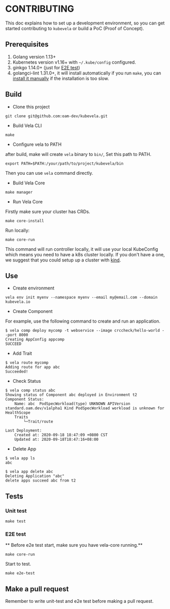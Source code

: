 # CONTRIBUTING

This doc explains how to set up a development environment, so you can get started
contributing to `kubevela` or build a PoC (Proof of Concept). 

## Prerequisites

1. Golang version 1.13+
2. Kubernetes version v1.16+ with `~/.kube/config` configured.
3. ginkgo 1.14.0+ (just for [E2E test](https://github.com/oam-dev/kubevela/blob/master/DEVELOPMENT.md#e2e-test))
4. golangci-lint 1.31.0+, it will install automatically if you run `make`, you can [install it manually](https://golangci-lint.run/usage/install/#local-installation) if the installation is too slow.

## Build

* Clone this project

```shell script
git clone git@github.com:oam-dev/kubevela.git
```

* Build Vela CLI

```shell script
make
```

* Configure vela to PATH

after build, make will create `vela` binary to `bin/`, Set this path to PATH.

```shell script
export PATH=$PATH:/your/path/to/project/kubevela/bin
```

Then you can use `vela` command directly.

* Build Vela Core

```shell script
make manager
```

* Run Vela Core

Firstly make sure your cluster has CRDs.

```shell script
make core-install
```

Run locally:

```shell script
make core-run
```

This command will run controller locally, it will use your local KubeConfig which means you need to have a k8s cluster
locally. If you don't have a one, we suggest that you could setup up a cluster with [kind](https://kind.sigs.k8s.io/).

## Use

* Create environment
 
```shell script
vela env init myenv --namespace myenv --email my@email.com --domain kubevela.io 
```

* Create Component 

For example, use the following command to create and run an application.

```shell script
$ vela comp deploy mycomp -t webservice --image crccheck/hello-world --port 8000
Creating AppConfig appcomp
SUCCEED
```

* Add Trait

```shell script
$ vela route mycomp
Adding route for app abc
Succeeded!
```

* Check Status

```
$ vela comp status abc
Showing status of Component abc deployed in Environment t2
Component Status:
	Name: abc  PodSpecWorkload(type) UNKNOWN APIVersion standard.oam.dev/v1alpha1 Kind PodSpecWorkload workload is unknown for HealthScope
	Traits
	    └─Trait/route

Last Deployment:
	Created at: 2020-09-18 18:47:09 +0800 CST
	Updated at: 2020-09-18T18:47:16+08:00
```

* Delete App

```shell script
$ vela app ls
abc

$ vela app delete abc
Deleting Application "abc"
delete apps succeed abc from t2
```

## Tests

### Unit test

```shell script
make test
```

### E2E test

** Before e2e test start, make sure you have vela-core running.**

```shell script
make core-run
```

Start to test.

```
make e2e-test
```

## Make a pull request
Remember to write unit-test and e2e test before making a pull request.

